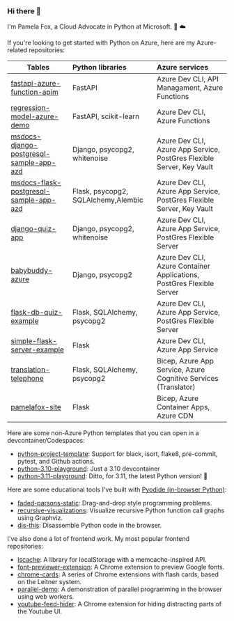 ### Hi there 👋

I'm Pamela Fox, a Cloud Advocate in Python at Microsoft. 🐍 ☁️

If you're looking to get started with Python on Azure, here are my Azure-related repositories:

| Tables        | Python libraries | Azure services  |
| ------------- |:-------------| :-----|
| [fastapi-azure-function-apim](https://github.com/pamelafox/fastapi-azure-function-apim) | FastAPI | Azure Dev CLI, API Managament, Azure Functions
| [regression-model-azure-demo](https://github.com/pamelafox/regression-model-azure-demo)     | FastAPI, scikit-learn | Azure Dev CLI, Azure Functions 
| [msdocs-django-postgresql-sample-app-azd](https://github.com/pamelafox/msdocs-django-postgresql-sample-app-azd)     | Django, psycopg2, whitenoise     |   Azure Dev CLI, Azure App Service, PostGres Flexible Server, Key Vault |
| [msdocs-flask-postgresql-sample-app-azd](https://github.com/pamelafox/msdocs-flask-postgresql-sample-app-azd)     | Flask, psycopg2, SQLAlchemy,Alembic     |   Azure Dev CLI, Azure App Service, PostGres Flexible Server, Key Vault |
| [django-quiz-app](https://github.com/pamelafox/django-quiz-app) | Django, psycopg2, whitenoise | Azure Dev CLI, Azure App Service, PostGres Flexible Server |
| [babybuddy-azure](https://github.com/pamelafox/babybuddy-azure) | Django, psycopg2 | Azure Dev CLI, Azure Container Applications, PostGres Flexible Server |
| [flask-db-quiz-example](https://github.com/pamelafox/flask-db-quiz-example) | Flask, SQLAlchemy, psycopg2      |   Azure Dev CLI, Azure App Service, PostGres Flexible Server |
| [simple-flask-server-example](https://github.com/pamelafox/simple-flask-server-example) | Flask | Azure Dev CLI, Azure App Service |
| [translation-telephone](https://github.com/pamelafox/translation-telephone) | Flask, SQLAlchemy, psycopg2 | Bicep, Azure App Service, Azure Cognitive Services (Translator) | 
| [pamelafox-site](https://github.com/pamelafox/pamelafox-site) | Flask | Bicep, Azure Container Apps, Azure CDN | 

Here are some non-Azure Python templates that you can open in a devcontainer/Codespaces:

* [python-project-template](https://github.com/pamelafox/python-project-template): Support for black, isort, flake8, pre-commit, pytest, and Github actions.
* [python-3.10-playground](https://github.com/pamelafox/python-3.10-playground): Just a 3.10 devcontainer
* [python-3.11-playground](https://github.com/pamelafox/python-3.11-playground): Ditto, for 3.11, the latest Python version! 🎉

Here are some educational tools I've built with [Pyodide (in-browser Python)](https://pyodide.org/):

* [faded-parsons-static](https://github.com/pamelafox/faded-parsons-static): Drag-and-drop style programming problems.
* [recursive-visualizations](https://github.com/pamelafox/recursive-visualizations): Visualize recursive Python function call graphs using Graphviz.
* [dis-this](https://github.com/pamelafox/dis-this): Disassemble Python code in the browser.

I've also done a lot of frontend work. My most popular frontend repositories:

* [lscache](https://github.com/pamelafox/lscache): A library for localStorage with a memcache-inspired API.
* [font-previewer-extension](https://github.com/pamelafox/font-previewer-extension): A Chrome extension to preview Google fonts.
* [chrome-cards](https://github.com/pamelafox/chrome-cards): A series of Chrome extensions with flash cards, based on the Leitner system.
* [parallel-demo](https://github.com/pamelafox/parallel-demo): A demonstration of parallel programming in the browser using web workers.
* [youtube-feed-hider](https://github.com/pamelafox/youtube-feed-hider): A Chrome extension for hiding distracting parts of the Youtube UI.

